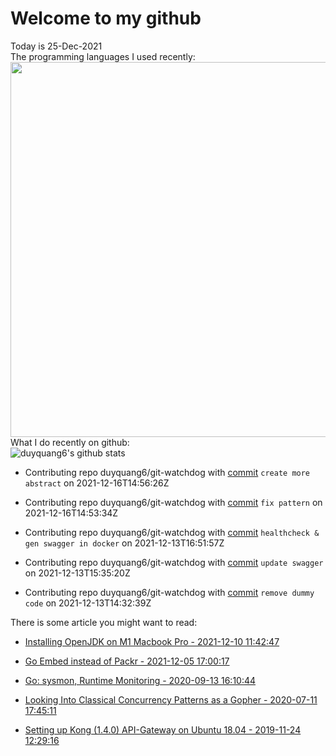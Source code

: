 # Welcome to my github 
Today is 25-Dec-2021\
The programming languages I used recently:\
<img src="https://wakatime.com/share/@duyquang6/fbe267a6-a29b-4a1a-b769-c566a361c376.svg" width="600">\
What I do recently on github:\
![duyquang6's github stats](https://github-readme-stats.vercel.app/api?username=duyquang6&layout=compact&hide=stars,prs,contribs,issues)

 - Contributing repo duyquang6/git-watchdog with [commit](https://github.com/duyquang6/git-watchdog/commit/59ead928ede21401118932f3c7ff292a190530e2) `create more abstract` on  2021-12-16T14:56:26Z

 - Contributing repo duyquang6/git-watchdog with [commit](https://github.com/duyquang6/git-watchdog/commit/1fa4fc3a8341ed928689db9e14808097b19c8846) `fix pattern` on  2021-12-16T14:53:34Z

 - Contributing repo duyquang6/git-watchdog with [commit](https://github.com/duyquang6/git-watchdog/commit/54a25fae64eb1330337f35e2b7ab7204ce6d12b2) `healthcheck & gen swagger in docker` on  2021-12-13T16:51:57Z

 - Contributing repo duyquang6/git-watchdog with [commit](https://github.com/duyquang6/git-watchdog/commit/7afe411e6efe7ff6d56941e05d7a6caa83e3b58f) `update swagger` on  2021-12-13T15:35:20Z

 - Contributing repo duyquang6/git-watchdog with [commit](https://github.com/duyquang6/git-watchdog/commit/0494e255a071660c4161b9f5d3e42b113e350604) `remove dummy code` on  2021-12-13T14:32:39Z

There is some article you might want to read:

 - [Installing OpenJDK on M1 Macbook Pro - 2021-12-10 11:42:47](https://sudarakayasindu.medium.com/installing-openjdk-on-m1-macbook-pro-4188ce3f9cf0?source=rss-1a65837801e2------2)

 - [Go Embed instead of Packr - 2021-12-05 17:00:17](https://sudarakayasindu.medium.com/go-embed-instead-of-packr-e1e0fa245091?source=rss-1a65837801e2------2)

 - [Go: sysmon, Runtime Monitoring - 2020-09-13 16:10:44](https://medium.com/@blanchon.vincent/go-sysmon-runtime-monitoring-cff9395060b5?source=rss-f26b90a8ca4b------2)

 - [Looking Into Classical Concurrency Patterns as a Gopher - 2020-07-11 17:45:11](https://medium.com/swlh/looking-into-classical-concurrency-patterns-as-a-gopher-be32be3b2690?source=rss-1a65837801e2------2)

 - [Setting up Kong (1.4.0) API-Gateway on Ubuntu 18.04 - 2019-11-24 12:29:16](https://sudarakayasindu.medium.com/setting-up-kong-1-4-0-api-gateway-on-ubuntu-18-04-a44d65166123?source=rss-1a65837801e2------2)

